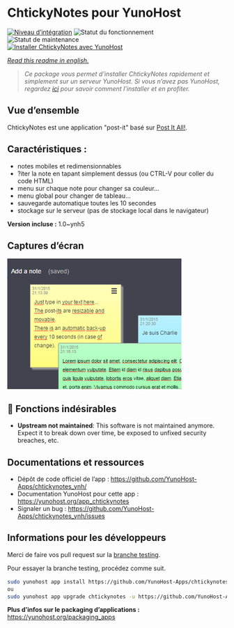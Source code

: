 <!--
N.B.: This README was automatically generated by https://github.com/YunoHost/apps/tree/master/tools/README-generator
It shall NOT be edited by hand.
-->

# ChtickyNotes pour YunoHost

[![Niveau d’intégration](https://dash.yunohost.org/integration/chtickynotes.svg)](https://dash.yunohost.org/appci/app/chtickynotes) ![Statut du fonctionnement](https://ci-apps.yunohost.org/ci/badges/chtickynotes.status.svg) ![Statut de maintenance](https://ci-apps.yunohost.org/ci/badges/chtickynotes.maintain.svg)  
[![Installer ChtickyNotes avec YunoHost](https://install-app.yunohost.org/install-with-yunohost.svg)](https://install-app.yunohost.org/?app=chtickynotes)

*[Read this readme in english.](./README.md)*

> *Ce package vous permet d’installer ChtickyNotes rapidement et simplement sur un serveur YunoHost.
Si vous n’avez pas YunoHost, regardez [ici](https://yunohost.org/#/install) pour savoir comment l’installer et en profiter.*

## Vue d’ensemble

ChtickyNotes est une application "post-it" basé sur [Post It All!](Https://github.com/txusko/PostItAll).

## Caractéristiques :
- notes mobiles et redimensionnables
- ?iter la note en tapant simplement dessus (ou CTRL-V pour coller du code HTML)
- menu sur chaque note pour changer sa couleur...
- menu global pour changer de tableau...
- sauvegarde automatique toutes les 10 secondes
- stockage sur le serveur (pas de stockage local dans le navigateur)


**Version incluse :** 1.0~ynh5

## Captures d’écran

![Capture d’écran de ChtickyNotes](./doc/screenshots/chtickynotes.gif)

## :red_circle: Fonctions indésirables

- **Upstream not maintained**: This software is not maintained anymore. Expect it to break down over time, be exposed to unfixed security breaches, etc.

## Documentations et ressources

* Dépôt de code officiel de l’app : <https://github.com/YunoHost-Apps/chtickynotes_ynh/>
* Documentation YunoHost pour cette app : <https://yunohost.org/app_chtickynotes>
* Signaler un bug : <https://github.com/YunoHost-Apps/chtickynotes_ynh/issues>

## Informations pour les développeurs

Merci de faire vos pull request sur la [branche testing](https://github.com/YunoHost-Apps/chtickynotes_ynh/tree/testing).

Pour essayer la branche testing, procédez comme suit.

``` bash
sudo yunohost app install https://github.com/YunoHost-Apps/chtickynotes_ynh/tree/testing --debug
ou
sudo yunohost app upgrade chtickynotes -u https://github.com/YunoHost-Apps/chtickynotes_ynh/tree/testing --debug
```

**Plus d’infos sur le packaging d’applications :** <https://yunohost.org/packaging_apps>